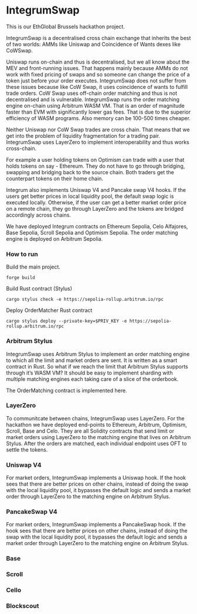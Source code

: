 # IntegrumSwap 

This is our EthGlobal Brussels hackathon project.

IntegrumSwap is a decentralised cross chain exchange that inherits the best of two worlds: AMMs like Uniswap and Coincidence of Wants dexes like CoWSwap.

Uniswap runs on-chain and thus is decentralised, but we all know about the MEV and front-running issues. That happens mainly because AMMs do not work with fixed pricing of swaps and so someone can change the price of a token just before your order executes.
IntegrumSwap does not suffer from these issues because like CoW Swap, it uses coincidence of wants to fulfill trade orders.
CoW Swap uses off-chain order matching and thus is not decentralised and is vulnerable. IntegrumSwap runs the order matching engine on-chain using Arbitrum WASM VM. That is an order of magnitude faster than EVM with significantly lower gas fees. That is due to the superior efficiency of WASM programs. Also memory can be 100-500 times cheaper.

Neither Uniswap nor CoW Swap trades are cross chain. That means that we get into the problem of liquidity fragmentation for a trading pair. IntegrumSwap uses LayerZero to implement interoperability and thus works cross-chain.

For example a user holding tokens on Optimism can trade with a user that holds tokens on say - Ethereum. They do not have to go through bridging, swapping and bridging back to the source chain. Both traders get the counterpart tokens on their home chain.  
 
Integrum also implements Uniswap V4 and Pancake swap V4 hooks. If the users get better prices in local liquidity pool, the default swap logic is executed locally. Otherwise, if the user can get a better market order price on a remote chain, they go through LayerZero and the tokens are bridged accordingly across chains. 

We have deployed Integrum contracts on Ethereum Sepolia, Celo Alfajores, Base Sepolia, Scroll Sepolia and Optimism Sepolia. The order matching engine is deployed on Arbitrum Sepolia.

### How to run

Build the main project.
```
forge build
```

Build Rust contract (Stylus)
```
cargo stylus check -e https://sepolia-rollup.arbitrum.io/rpc
```

Deploy OrderMatcher Rust contract
```
cargo stylus deploy --private-key=$PRIV_KEY -e https://sepolia-rollup.arbitrum.io/rpc
```

### Arbitrum Stylus

IntegrumSwap uses Arbitrum Stylus to implement an order matching engine to which all the limit and market orders are sent. It is written as a smart contract in Rust.
So what if we reach the limit that Arbitrum Stylus supports through it’s WASM VM? It should be easy to implement sharding with multiple matching engines each taking care of a slice of the orderbook.

The OrderMatching contract is implemented here.

### LayerZero

To communitcate between chains, IntegrumSwap uses LayerZero. For the hackathon we have deployed end-points to Ethereum, Arbitrum, Optimism, Scroll, Base and Celo. They are all Solidity contracts that send limit or market orders using LayerZero to the matching engine that lives on Arbitrum Stylus.
After the orders are matched, each individual endpoint uses OFT to settle the tokens.

### Uniswap V4

For market orders, IntegrumSwap implements a Uniswap hook. If the hook sees that there are better prices on other chains, instead of doing the swap with the local liquidity pool, it bypasses the default logic and sends a market order through LayerZero to the matching engine on Arbitrum Stylus. 

### PancakeSwap V4

For market orders, IntegrumSwap implements a PancakeSwap hook. If the hook sees that there are better prices on other chains, instead of doing the swap with the local liquidity pool, it bypasses the default logic and sends a market order through LayerZero to the matching engine on Arbitrum Stylus.

### Base

### Scroll

### Cello

### Blockscout

